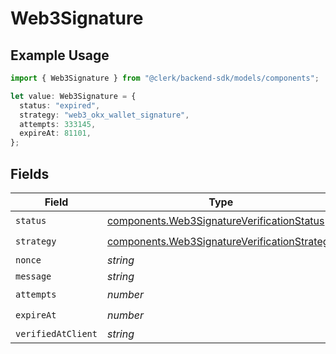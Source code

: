 # Web3Signature

## Example Usage

```typescript
import { Web3Signature } from "@clerk/backend-sdk/models/components";

let value: Web3Signature = {
  status: "expired",
  strategy: "web3_okx_wallet_signature",
  attempts: 333145,
  expireAt: 81101,
};
```

## Fields

| Field                                                                                                        | Type                                                                                                         | Required                                                                                                     | Description                                                                                                  |
| ------------------------------------------------------------------------------------------------------------ | ------------------------------------------------------------------------------------------------------------ | ------------------------------------------------------------------------------------------------------------ | ------------------------------------------------------------------------------------------------------------ |
| `status`                                                                                                     | [components.Web3SignatureVerificationStatus](../../models/components/web3signatureverificationstatus.md)     | :heavy_check_mark:                                                                                           | N/A                                                                                                          |
| `strategy`                                                                                                   | [components.Web3SignatureVerificationStrategy](../../models/components/web3signatureverificationstrategy.md) | :heavy_check_mark:                                                                                           | N/A                                                                                                          |
| `nonce`                                                                                                      | *string*                                                                                                     | :heavy_minus_sign:                                                                                           | N/A                                                                                                          |
| `message`                                                                                                    | *string*                                                                                                     | :heavy_minus_sign:                                                                                           | N/A                                                                                                          |
| `attempts`                                                                                                   | *number*                                                                                                     | :heavy_check_mark:                                                                                           | N/A                                                                                                          |
| `expireAt`                                                                                                   | *number*                                                                                                     | :heavy_check_mark:                                                                                           | N/A                                                                                                          |
| `verifiedAtClient`                                                                                           | *string*                                                                                                     | :heavy_minus_sign:                                                                                           | N/A                                                                                                          |